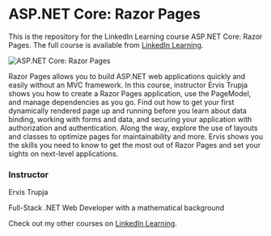 # ASP.NET Core: Razor Pages

This is the repository for the LinkedIn Learning course ASP.NET Core: Razor Pages. The full course is available from [LinkedIn Learning][lil-course-url].

![ASP.NET Core: Razor Pages][lil-thumbnail-url]

Razor Pages allows you to build ASP.NET web applications quickly and easily without an MVC framework. In this course, instructor Ervis Trupja shows you how to create a Razor Pages application, use the PageModel, and manage dependencies as you go. Find out how to get your first dynamically rendered page up and running before you learn about data binding, working with forms and data, and securing your application with authorization and authentication. Along the way, explore the use of layouts and classes to optimize pages for maintainability and more. Ervis shows you the skills you need to know to get the most out of Razor Pages and set your sights on next-level applications.

### Instructor

Ervis Trupja

Full-Stack .NET Web Developer with a mathematical background

Check out my other courses on [LinkedIn Learning](https://www.linkedin.com/learning/instructors/ervis-trupja).

[lil-course-url]: https://www.linkedin.com/learning/asp-dot-net-core-razor-pages-14933051
[lil-thumbnail-url]: https://user-images.githubusercontent.com/28540243/200742696-e631d384-f572-4306-8283-0fc456243b82.jpeg